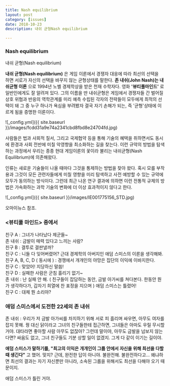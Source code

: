 ```yaml
---
title: Nash equilibrium
layout: post
category: [issues]
date: 2018-10-23
description: 내쉬 균형Nash equilibrium

---
```

### Nash equilibrium  
내쉬 균형(Nash equilibrium)  


**내쉬 균형(Nash equilibrium)** 은 게임 이론에서 경쟁자 대응에 따라 최선의 선택을   
하면 서로가 자신의 선택을 바꾸지 않는 균형상태를 말한다.
**존 내쉬(John Nash)는 내쉬균형 이론** 으로 1994년 노벨 경제학상을 받은 천재 수학자다. 
영화 **'뷰티풀마인드'** 로 일반인에게도 잘 알려져 있다. 
그의 이름을 딴 내쉬균형은 게임에서 경쟁자들 간 벌어질 상호 위협과 반응의 역학관계를 미리 예측
수립된 각자의 전략들이 모두에게 최적의 선택이 돼 그 중 누구 하나가 욕심을 부려봤자 결국 자기 손해가 되는, 
즉 '균형'상태에 이르게 됨을 증명한 이론이다.   

![_config.yml]({{ site.baseurl }}/images/fcdd31a9e74a2341cbd8fbd8e24704fd.jpg)


사람들은 법과 사회적 질서, 그리고 국제협약 등을 통해 기술의 혜택을 취하면서도 동시에 환경과 사회 전반에 미칠 악영향을 최소화하는 길을 찾는다. 
이런 규약의 방법을 탐색하는 과정에서 우리는 종종 현대 게임이론의 꽃이라 불리는 내쉬균형(Nash Equilibrium)에 의존해왔다. 

인류는 새로운 기술들이 나올 때마다 그것을 통제하는 방법을 찾아 왔다. 
혹시 모를 부작용과 그것이 모든 관련자들에게 미칠 영향을 미리 탐색하고 사전 예방할 수 있는 규약에 모두가 동의하는 방식이다. 
그런데 최근 나온 연구 결과에 의하면 이런 전통적 규제의 방법은 가속화하는 과학 기술의 변화에 더 이상 효과적이지 않다고 한다.  

![_config.yml]({{ site.baseurl }}/images/IE001775156_STD.jpg)

오마이뉴스 참조.  

### <뷰티풀 마인드> 중에서

친구 A : 그녀가 나타났다 제군들~  
존 내쉬 : 금발이 매력 있다고 느끼는 사람?  
친구 B : 결투로 결판낼까?  
친구 C : 니들 다 잊어버렸어? 근대 경제학의 아버지인 애덤 스미스의 이론을 생각해봐.  
친구 A, B, C, D ( 동시에 ) : 경쟁에서 개개인의 야망은 집단의 이익에 이바지한다.  
친구 C : 맞았어! 지당하신 말씀!  
친구 D : 실패한 사람은 군침 흘리기 없기~  
존 내쉬 : 난 실패 안 해. ( 친구들이 잡담하는 동안, 금발 아가씨를 쳐다본다. 한동안 뭔가 생각하다가, 갑자기 희열에 찬 표정을 지으며 ) 애덤 스미스는 틀렸어!  
친구 C : 대체 뭔 소리야?  

### 애덤 스미스에서 도전한 22세의 존 내쉬  

존 내쉬 : 우리가 저 금발 아가씨를 차지하기 위해 서로 피 흘리며 싸우면, 아무도 여자를 잡지 못해. 꿩 대신 닭이라고 그녀의 친구들한테 접근하면, 그녀들은 아마도 우릴 무시할 거야. 대타라면 좋아할 사람 아무도 없잖아? 그런데 말이야, 아무도 금발을 넘보지 않는다면? 싸움도 없고, 그녀 친구들도 기분 상할 일이 없겠지. 그게 다 같이 이기는 길이야. 

**애덤 스미스가 말하기를, "최고의 이익은 개개인이 그룹 안에서 자신을 위해 최선을 다할 때 생긴다"** 고 했어. 맞지? 
근데, 완전한 답이 아니야. 불완전해. 불완전하다고... 왜냐하면 최선의 결과는 자기 자신뿐만 아니라, 
소속된 그룹을 위해서도 최선을 다해야 오기 때문이지.   

애덤 스미스가 틀린 거야.  
 





